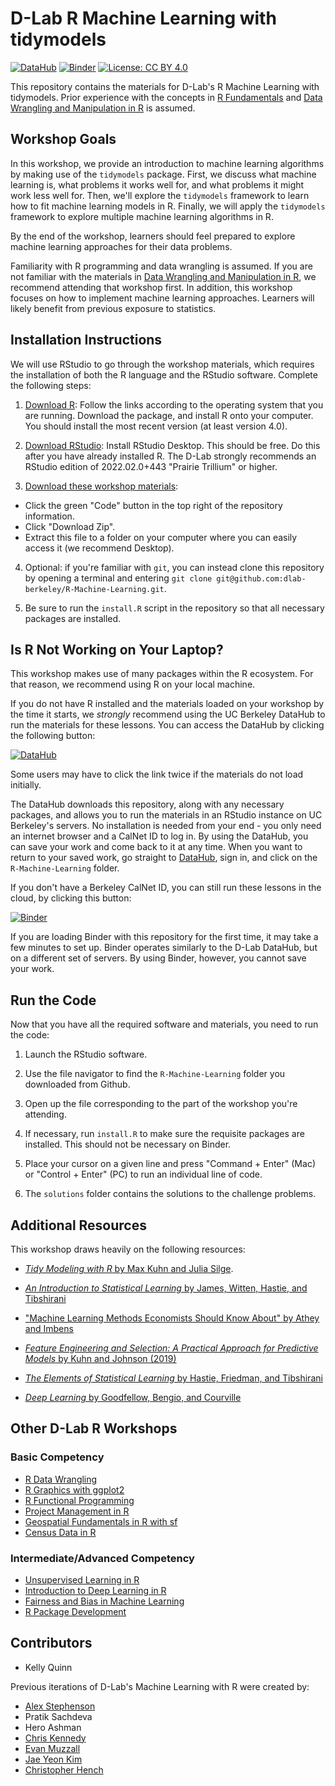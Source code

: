 # D-Lab R Machine Learning with tidymodels 

[![DataHub](https://img.shields.io/badge/launch-datahub-blue)](https://dlab.datahub.berkeley.edu/hub/user-redirect/git-pull?repo=https%3A%2F%2Fgithub.com%2Fdlab-berkeley%2FR-Machine-Learning&urlpath=rstudio%2F&branch=main)
[![Binder](https://mybinder.org/badge_logo.svg)](https://mybinder.org/v2/gh/dlab-berkeley/R-Machine-Learning/HEAD?urlpath=rstudio)
[![License: CC BY 4.0](https://img.shields.io/badge/License-CC_BY_4.0-lightgrey.svg)](https://creativecommons.org/licenses/by/4.0/)

This repository contains the materials for D-Lab's R Machine Learning with
tidymodels. Prior experience with the concepts in [R
Fundamentals](https://github.com/dlab-berkeley/R-Fundamentals) and [Data
Wrangling and Manipulation in
R](https://github.com/dlab-berkeley/R-Data-Wrangling) is assumed. 

## Workshop Goals 

In this workshop, we provide an introduction to machine learning algorithms by
making use of the `tidymodels` package. First, we discuss what machine learning
is, what problems it works well for, and what problems it might work less well
for. Then, we'll explore the `tidymodels` framework to learn how to fit machine
learning models in R. Finally, we will apply the `tidymodels` framework to
explore multiple machine learning algorithms in R. 

By the end of the workshop, learners should feel prepared to explore machine learning approaches for their data problems. 

Familiarity with R programming and data wrangling is assumed. If you are not familiar with the materials in [Data Wrangling and Manipulation in R](https://github.com/dlab-berkeley/R-Data-Wrangling), we recommend attending that workshop first. In addition, this workshop focuses on how to implement machine learning approaches. Learners will likely benefit from previous exposure to statistics. 

## Installation Instructions

We will use RStudio to go through the workshop materials, which requires the installation of both the R language and the RStudio software. Complete the following steps:

1. [Download R](https://cloud.r-project.org/): Follow the links according to the operating system that you are running. Download the package, and install R onto your computer. You should install the most recent version (at least version 4.0).

2. [Download RStudio](https://rstudio.com/products/rstudio/download/#download): Install RStudio Desktop. This should be free. Do this after you have already installed R. The D-Lab strongly recommends an RStudio edition of 2022.02.0+443 "Prairie Trillium" or higher. 
 
3. [Download these workshop materials](https://github.com/dlab-berkeley/R-Machine-Learning): 

* Click the green "Code" button in the top right of the repository information.
* Click "Download Zip".
* Extract this file to a folder on your computer where you can easily access it (we recommend Desktop).

4. Optional: if you're familiar with `git`, you can instead clone this repository by opening a terminal and entering `git clone git@github.com:dlab-berkeley/R-Machine-Learning.git`.

5. Be sure to run the `install.R` script in the repository so that all necessary
packages are installed.

## Is R Not Working on Your Laptop?

This workshop makes use of many packages within the R ecosystem. For that
reason, we recommend using R on your local machine. 

If you do not have R installed and the materials loaded on your workshop by the time it starts, we *strongly* recommend using the UC Berkeley DataHub to run the materials for these lessons. You can access the DataHub by clicking the following button:

[![DataHub](https://img.shields.io/badge/launch-datahub-blue)](https://dlab.datahub.berkeley.edu/hub/user-redirect/git-pull?repo=https%3A%2F%2Fgithub.com%2Fdlab-berkeley%2FR-Machine-Learning&urlpath=rstudio%2F&branch=main)

Some users may have to click the link twice if the materials do not load initially.

The DataHub downloads this repository, along with any necessary packages, and
allows you to run the materials in an RStudio instance on UC Berkeley's servers.
No installation is needed from your end - you only need an internet browser and
a CalNet ID to log in. By using the DataHub, you can save your work and come
back to it at any time. When you want to return to your saved work, go straight
to [DataHub](https://dlab.datahub.berkeley.edu), sign in, and click on the
`R-Machine-Learning` folder.

If you don't have a Berkeley CalNet ID, you can still run these lessons in the
cloud, by clicking this button:

[![Binder](https://mybinder.org/badge_logo.svg)](https://mybinder.org/v2/gh/dlab-berkeley/R-Machine-Learning/HEAD?urlpath=rstudio)

If you are loading Binder with this repository for the first time, it may take a
few minutes to set up. Binder operates similarly to the D-Lab DataHub, but on a
different set of servers. By using Binder, however, you cannot save your work.

## Run the Code

Now that you have all the required software and materials, you need to run the
code:

1. Launch the RStudio software.

2. Use the file navigator to find the `R-Machine-Learning` folder you downloaded
   from Github.

3. Open up the file corresponding to the part of the workshop you're attending.

4. If necessary, run `install.R` to make sure the requisite packages are
installed. This should not be necessary on Binder.

4. Place your cursor on a given line and press "Command + Enter" (Mac) or
   "Control + Enter" (PC) to run an individual line of code. 

5. The `solutions` folder contains the solutions to the challenge problems.

## Additional Resources 

This workshop draws heavily on the following resources: 

* [*Tidy Modeling with R* by Max Kuhn and Julia Silge](https://www.tmwr.org/).

* [*An Introduction to Statistical Learning* by James, Witten, Hastie, and Tibshirani](https://www.statlearning.com/)

* ["Machine Learning Methods Economists Should Know About" by Athey and Imbens](https://arxiv.org/abs/1903.10075)

* [*Feature Engineering and Selection: A Practical Approach for Predictive Models* by Kuhn and Johnson (2019)](http://www.feat.engineering/data-splitting.html)

* [*The Elements of Statistical Learning* by Hastie, Friedman, and Tibshirani](https://link.springer.com/book/10.1007/978-0-387-21606-5)

* [*Deep Learning* by Goodfellow, Bengio, and Courville](https://www.deeplearningbook.org/)

## Other D-Lab R Workshops

### Basic Competency 

- [R Data Wrangling](https://github.com/dlab-berkeley/R-Data-Wrangling)
- [R Graphics with ggplot2](https://github.com/dlab-berkeley/R-graphics)
- [R Functional Programming](https://github.com/dlab-berkeley/R-functional-programming)
- [Project Management in R](https://github.com/dlab-berkeley/efficient-reproducible-project-management-in-R)
- [Geospatial Fundamentals in R with sf](https://github.com/dlab-berkeley/Geospatial-Fundamentals-in-R-with-sf)
- [Census Data in R](https://github.com/dlab-berkeley/Census-Data-in-R)

### Intermediate/Advanced Competency

- [Unsupervised Learning in R](https://github.com/dlab-berkeley/Unsupervised-Learning-in-R)
- [Introduction to Deep Learning in R](https://github.com/dlab-berkeley/Deep-Learning-in-R)
- [Fairness and Bias in Machine Learning](https://github.com/dlab-berkeley/fairML)
- [R Package Development](https://github.com/dlab-berkeley/R-package-development)

## Contributors 

* Kelly Quinn

Previous iterations of D-Lab's Machine Learning with R were created by: 

* [Alex Stephenson](https://github.com/asteves/)
* Pratik Sachdeva
* Hero Ashman
* [Chris Kennedy](https://ck37.com/)
* [Evan Muzzall](https://github.com/EastBayEv)
* [Jae Yeon Kim](https://jaeyk.github.io/)
* [Christopher Hench](https://github.com/henchc)
